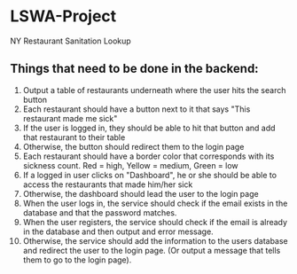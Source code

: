 # LSWA-Project
NY Restaurant Sanitation Lookup

## Things that need to be done in the backend:

1. Output a table of restaurants underneath where the user hits the search button
2. Each restaurant should have a button next to it that says "This restaurant made me sick"
3. If the user is logged in, they should be able to hit that button and add that restaurant to their table
4. Otherwise, the button should redirect them to the login page
5. Each restaurant should have a border color that corresponds with its sickness count. Red = high, Yellow = medium, Green = low
6. If a logged in user clicks on "Dashboard", he or she should be able to access the restaurants that made him/her sick
7. Otherwise, the dashboard should lead the user to the login page
8. When the user logs in, the service should check if the email exists in the database and that the password matches.
9. When the user registers, the service should check if the email is already in the database and then output and error message. 
10. Otherwise, the service should add the information to the users database and redirect the user to the login page. (Or output a message that tells them to go to the login page).
